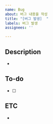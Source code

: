 ```yaml
---
name: Bug
about: 버그 내용을 작성
title: "[버그 발생]  "
labels: 버그 발생
assignees: ''

---
```


## Description
- 

## To-do
- [ ] 

## ETC
-
